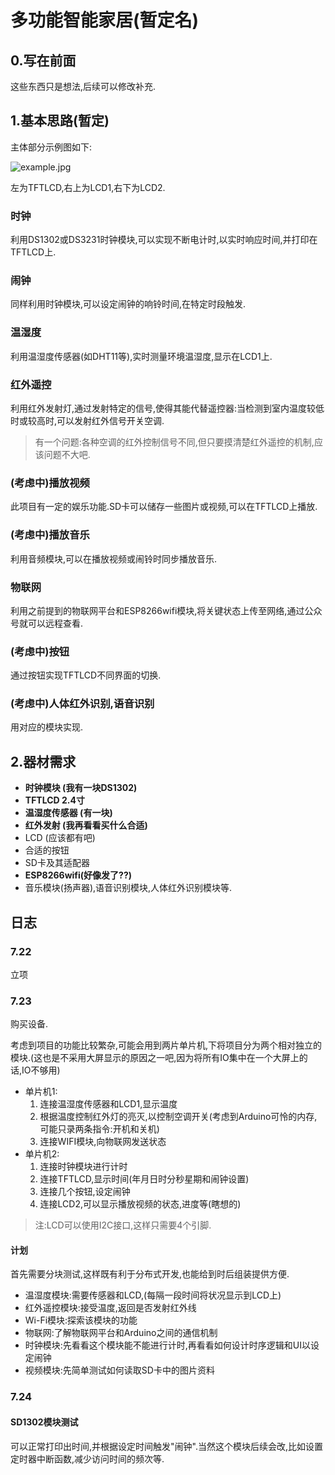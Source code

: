 # 多功能智能家居(暂定名)

## 0.写在前面

这些东西只是想法,后续可以修改补充.

## 1.基本思路(暂定)

主体部分示例图如下:

![example.jpg](https://i.loli.net/2021/07/22/7PlwGWkz1CNtcET.jpg)

左为TFTLCD,右上为LCD1,右下为LCD2.

### 时钟

利用DS1302或DS3231时钟模块,可以实现不断电计时,以实时响应时间,并打印在TFTLCD上.

### 闹钟

同样利用时钟模块,可以设定闹钟的响铃时间,在特定时段触发.

### 温湿度

利用温湿度传感器(如DHT11等),实时测量环境温湿度,显示在LCD1上.

### 红外遥控

利用红外发射灯,通过发射特定的信号,使得其能代替遥控器:当检测到室内温度较低时或较高时,可以发射红外信号开关空调.

> 有一个问题:各种空调的红外控制信号不同,但只要摸清楚红外遥控的机制,应该问题不大吧.

### (考虑中)播放视频

此项目有一定的娱乐功能.SD卡可以储存一些图片或视频,可以在TFTLCD上播放.

### (考虑中)播放音乐

利用音频模块,可以在播放视频或闹铃时同步播放音乐.

### 物联网

利用之前提到的物联网平台和ESP8266wifi模块,将关键状态上传至网络,通过公众号就可以远程查看.

### (考虑中)按钮

通过按钮实现TFTLCD不同界面的切换.

### (考虑中)人体红外识别,语音识别

用对应的模块实现.

## 2.器材需求

* **时钟模块 (我有一块DS1302)**
* **TFTLCD 2.4寸**
* **温湿度传感器 (有一块)**
* **红外发射 (我再看看买什么合适)**
* LCD (应该都有吧)
* 合适的按钮
* SD卡及其适配器
* **ESP8266wifi(好像发了??)**
* 音乐模块(扬声器),语音识别模块,人体红外识别模块等.

## 日志

### 7.22

立项

### 7.23

购买设备.

考虑到项目的功能比较繁杂,可能会用到两片单片机,下将项目分为两个相对独立的模块.(这也是不采用大屏显示的原因之一吧,因为将所有IO集中在一个大屏上的话,IO不够用)

* 单片机1:
  1. 连接温湿度传感器和LCD1,显示温度
  2. 根据温度控制红外灯的亮灭,以控制空调开关(考虑到Arduino可怜的内存,可能只录两条指令:开机和关机)
  3. 连接WIFI模块,向物联网发送状态
* 单片机2:
  1. 连接时钟模块进行计时
  2. 连接TFTLCD,显示时间(年月日时分秒星期和闹钟设置)
  3. 连接几个按钮,设定闹钟
  4. 连接LCD2,可以显示播放视频的状态,进度等(瞎想的)

> 注:LCD可以使用I2C接口,这样只需要4个引脚.

#### 计划

首先需要分块测试,这样既有利于分布式开发,也能给到时后组装提供方便.

* 温湿度模块:需要传感器和LCD,(每隔一段时间将状况显示到LCD上)
* 红外遥控模块:接受温度,返回是否发射红外线
* Wi-Fi模块:探索该模块的功能
* 物联网:了解物联网平台和Arduino之间的通信机制
* 时钟模块:先看看这个模块能不能进行计时,再看看如何设计时序逻辑和UI以设定闹钟
* 视频模块:先简单测试如何读取SD卡中的图片资料

### 7.24

#### SD1302模块测试

可以正常打印出时间,并根据设定时间触发"闹钟".当然这个模块后续会改,比如设置定时器中断函数,减少访问时间的频次等.

